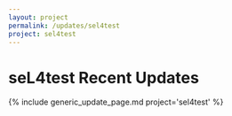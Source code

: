 ```yaml
---
layout: project
permalink: /updates/sel4test
project: sel4test
---
```

# seL4test Recent Updates

{% include generic_update_page.md project='sel4test' %}
